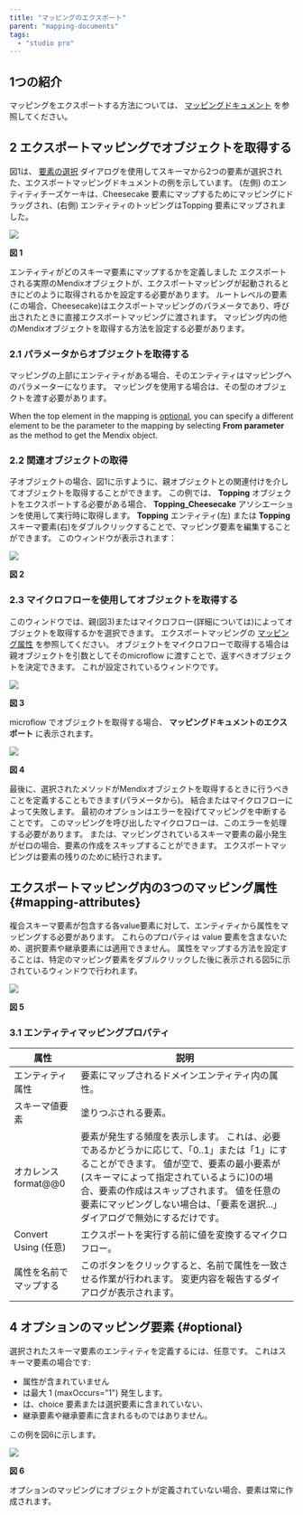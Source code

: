 ```yaml
---
title: "マッピングのエクスポート"
parent: "mapping-documents"
tags:
  - "studio pro"
---
```


## 1つの紹介

マッピングをエクスポートする方法については、 [マッピングドキュメント](mapping-documents) を参照してください。

## 2 エクスポートマッピングでオブジェクトを取得する

図1は、 [要素の選択](select--elements) ダイアログを使用してスキーマから2つの要素が選択された、エクスポートマッピングドキュメントの例を示しています。 (左側) のエンティティチーズケーキは、Cheesecake 要素にマップするためにマッピングにドラッグされ、(右側) エンティティのトッピングはTopping 要素にマップされました。

![](attachments/16713726/16843939.png)

**図 1**

エンティティがどのスキーマ要素にマップするかを定義しました エクスポートされる実際のMendixオブジェクトが、エクスポートマッピングが起動されるときにどのように取得されるかを設定する必要があります。 ルートレベルの要素(この場合、Cheesecake)はエクスポートマッピングのパラメータであり、呼び出されたときに直接エクスポートマッピングに渡されます。 マッピング内の他のMendixオブジェクトを取得する方法を設定する必要があります。

### 2.1 パラメータからオブジェクトを取得する

マッピングの上部にエンティティがある場合、そのエンティティはマッピングへのパラメーターになります。 マッピングを使用する場合は、その型のオブジェクトを渡す必要があります。

When the top element in the mapping is [optional](#optional), you can specify a different element to be the parameter to the mapping by selecting **From parameter** as the method to get the Mendix object.

### 2.2 関連オブジェクトの取得

子オブジェクトの場合、図1に示すように、親オブジェクトとの関連付けを介してオブジェクトを取得することができます。 この例では、 **Topping** オブジェクトをエクスポートする必要がある場合、 **Topping_Cheesecake** アソシエーションを使用して実行時に取得します。 **Topping** エンティティ(左) または **Topping** スキーマ要素(右)をダブルクリックすることで、マッピング要素を編集することができます。 このウィンドウが表示されます：

![](attachments/16713726/16843938.png)

**図 2**

### 2.3 マイクロフローを使用してオブジェクトを取得する

このウィンドウでは、親(図3)またはマイクロフロー(詳細については)によってオブジェクトを取得するかを選択できます。 エクスポートマッピングの [マッピング属性](#mapping-attributes) を参照してください。 オブジェクトをマイクロフローで取得する場合は 親オブジェクトを引数としてそのmicroflow に渡すことで、返すべきオブジェクトを決定できます。 これが設定されているウィンドウです。

![](attachments/16713726/16843937.png)

**図 3**

microflow でオブジェクトを取得する場合、 **マッピングドキュメントのエクスポート** に表示されます。

![](attachments/16713726/16843936.png)

**図 4**

最後に、選択されたメソッドがMendixオブジェクトを取得するときに行うべきことを定義することもできます(パラメータから)。 結合またはマイクロフローによって失敗します。 最初のオプションはエラーを投げてマッピングを中断することです。 このマッピングを呼び出したマイクロフローは、このエラーを処理する必要があります。 または、マッピングされているスキーマ要素の最小発生がゼロの場合、要素の作成をスキップすることができます。 エクスポートマッピングは要素の残りのために続行されます。

## エクスポートマッピング内の3つのマッピング属性 {#mapping-attributes}

複合スキーマ要素が包含する各value要素に対して、エンティティから属性をマッピングする必要があります。 これらのプロパティは value 要素を含まないため、選択要素や継承要素には適用できません。 属性をマップする方法を設定することは、特定のマッピング要素をダブルクリックした後に表示される図5に示されているウィンドウで行われます。

![](attachments/16713726/16843935.png)

**図 5**

### 3.1 エンティティマッピングプロパティ

| 属性                 | 説明                                                                                                                                                              |
| ------------------ | --------------------------------------------------------------------------------------------------------------------------------------------------------------- |
| エンティティ属性           | 要素にマップされるドメインエンティティ内の属性。                                                                                                                                        |
| スキーマ値要素            | 塗りつぶされる要素。                                                                                                                                                      |
| オカレンスformat@@0     | 要素が発生する頻度を表示します。 これは、必要であるかどうかに応じて、「0..1」または「1」にすることができます。 値が空で、要素の最小要素が(スキーマによって指定されているように)0の場合、要素の作成はスキップされます。 値を任意の要素にマッピングしない場合は、「要素を選択...」ダイアログで無効にするだけです。 |
| Convert Using (任意) | エクスポートを実行する前に値を変換するマイクロフロー。                                                                                                                                     |
| 属性を名前でマップする        | このボタンをクリックすると、名前で属性を一致させる作業が行われます。 変更内容を報告するダイアログが表示されます。                                                                                                       |

## 4 オプションのマッピング要素 {#optional}

選択されたスキーマ要素のエンティティを定義するには、任意です。 これはスキーマ要素の場合です:

*   属性が含まれていません
*   は最大 1 (maxOccurs="1") 発生します。
*   は、choice 要素または選択要素に含まれていない、
*   継承要素や継承要素に含まれるものではありません。

この例を図6に示します。

![](attachments/16713726/16843934.png)

**図 6**

オプションのマッピングにオブジェクトが定義されていない場合、要素は常に作成されます。
